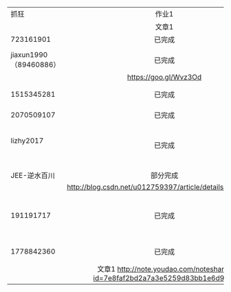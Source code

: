 
|                      |                                          |      |      |      |      |
| -------------------- | :--------------------------------------: | ---- | ---- | ---- | ---- |
| 抓狂                   |                   作业1                    |      |      |      |      |
|                      |                   文章1                    |      |      |      |      |
| 723161901            |                   已完成                    |      |      |      |      |
|                      |                                          |      |      |      |      |
| jiaxun1990（89460886） |                   已完成                    |  已完成    |      |      |      |
|                      |          https://goo.gl/Wvz3Od           |      |      |      |      |
| 1515345281           |                   已完成                    |  已完成    |      |      |      |
|                      |                                          |      |      |      |      |
| 2070509107           |                   已完成                    |      |      |      |      |
|                      |                                          |      |      |      |      |
| lizhy2017            |                   已完成                   |    已完成  |      |  已完成    |      |
|                      |                                          |      |      |      |      |
| JEE-逆水百川             |                   部分完成                   |      |      |      |      |
|                      | http://blog.csdn.net/u012759397/article/details/61618612 |      |      |      |      |
|191191717 |已完成|   已完成    |           |      |      |      |      |      |      |     |
|          |                  |       |           |      |      |      |      |      |      |      |
|   1778842360       |     已完成             |完成80%       |           |      |      |      |      |      |      |      |
|          |       文章1 http://note.youdao.com/noteshare?id=7e8faf2bd2a7a3e5259d83bb1e6d9d8f          |       |           |      |      |      |      |      |      |      |
